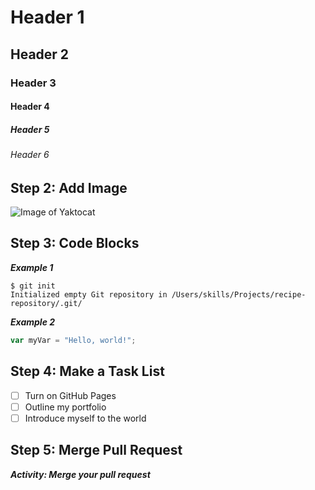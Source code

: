 # Header 1
## Header 2
### Header 3
#### Header 4
##### Header 5
###### Header 6  

## Step 2: Add Image
![Image of Yaktocat](https://octodex.github.com/images/yaktocat.png)


## Step 3: Code Blocks

***Example 1***
```
$ git init
Initialized empty Git repository in /Users/skills/Projects/recipe-repository/.git/
```

***Example 2***
``` javascript
var myVar = "Hello, world!";
```

## Step 4: Make a Task List

- [ ] Turn on GitHub Pages
- [ ] Outline my portfolio
- [ ] Introduce myself to the world

## Step 5: Merge Pull Request

***Activity: Merge your pull request***




